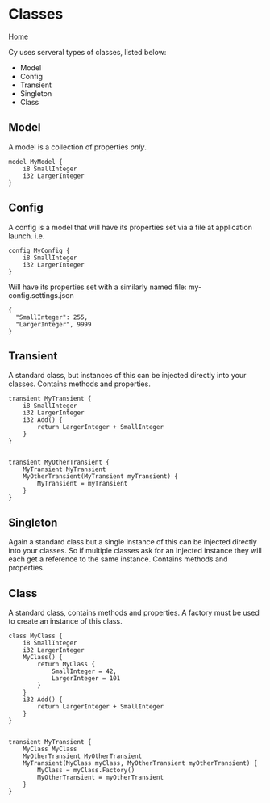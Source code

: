 # Classes

[Home](index)

Cy uses serveral types of classes, listed below:
- Model
- Config
- Transient
- Singleton
- Class

## Model
A model is a collection of properties *only*.
```
model MyModel {
    i8 SmallInteger
    i32 LargerInteger
}
```

## Config
A config is a model that will have its properties set via a file at application launch. i.e.
```
config MyConfig {
    i8 SmallInteger
    i32 LargerInteger
}
```
Will have its properties set with a similarly named file:
my-config.settings.json
```
{
  "SmallInteger": 255,
  "LargerInteger", 9999
}
```

## Transient
A standard class, but instances of this can be injected directly into your classes. Contains methods and properties.

```
transient MyTransient {
    i8 SmallInteger
    i32 LargerInteger
    i32 Add() {
        return LargerInteger + SmallInteger
    }
}


transient MyOtherTransient {
    MyTransient MyTransient
    MyOtherTransient(MyTransient myTransient) {
        MyTransient = myTransient
    }
}
```

## Singleton
Again a standard class but a single instance of this can be injected directly into your classes. So if multiple classes ask for an injected instance they will each get a reference to the same instance. Contains methods and properties.

## Class
A standard class, contains methods and properties. A factory must be used to create an instance of this class.

```
class MyClass {
    i8 SmallInteger
    i32 LargerInteger
    MyClass() {
        return MyClass {
            SmallInteger = 42,
            LargerInteger = 101
        }
    }
    i32 Add() {
        return LargerInteger + SmallInteger
    }
}


transient MyTransient {
    MyClass MyClass
    MyOtherTransient MyOtherTransient
    MyTransient(MyClass myClass, MyOtherTransient myOtherTransient) {
        MyClass = myClass.Factory()
        MyOtherTransient = myOtherTransient
    }
}
```
